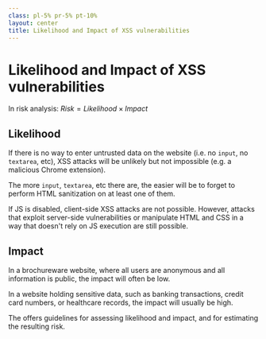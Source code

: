 ```yaml
---
class: pl-5% pr-5% pt-10%
layout: center
title: Likelihood and Impact of XSS vulnerabilities
---
```

<h1>Likelihood and Impact of XSS vulnerabilities</h1>

<Transform scale="0.95">

In risk analysis: $Risk = Likelihood \times Impact$

<div class="grid grid-cols-2 grid-gap-2">
  <div>
    <h2>Likelihood</h2>
    <p>If there is no way to enter untrusted data on the website (i.e. no <code>input</code>, no <code>textarea</code>, etc), XSS attacks will be unlikely but not impossible (e.g. a malicious Chrome extension).</p>
    <p>The more <code>input</code>, <code>textarea</code>, etc there are, the easier will be to forget to perform HTML sanitization on at least one of them.</p>
    <p>If JS is disabled, client-side XSS attacks are not possible. However, attacks that exploit server-side vulnerabilities or manipulate HTML and CSS in a way that doesn't rely on JS execution are still possible.</p>
  </div>

  <div>
    <h2>Impact</h2>
    <Citation 
    citeHref="https://portswigger.net/web-security/cross-site-scripting#impact-of-xss-vulnerabilities" 
    citeText="Impact of XSS vulnerabilities">
      <template v-slot:quote>
        <p slot="quote">
        The <span class="color:accent">actual</span> impact of an XSS attack generally depends on the nature of the application, its functionality and data, and the status of the compromised user.
        </p>
      </template>
    </Citation>
    <p>In a brochureware website, where all users are anonymous and all information is public, the impact will often be low.</p>
    <p>In a website holding sensitive data, such as banking transactions, credit card numbers, or healthcare records, the impact will usually be high.</p>
  </div>
</div>

The <Anchor href="https://owasp.org/www-community/OWASP_Risk_Rating_Methodology" text="OWASP Risk Rating Methodology page" alt="OWASP Risk Rating Methodology page" /> offers guidelines for assessing likelihood and impact, and for estimating the resulting risk.

</Transform>

<!--
- In a brochureware application, where all users are anonymous and all information is public, the impact will often be minimal.
- In an application holding sensitive data, such as banking transactions, emails, or healthcare records, the impact will usually be serious.
- If the compromised user has elevated privileges within the application, then the impact will generally be critical, allowing the attacker to take full control of the vulnerable application and compromise all users and their data.

One of the common ways of explaining defense in depth is the, so called, Swiss cheese model which has its origins in the field of safety management. This model is problematic because it does not support defense in depth working at multiple dimensions from policy and governance to technical controls. This omission leads to viewing risk and risk mitigation as a simple chain of events without being able to look at the wider system which induced the design factors that led to the event. This is why defense in depth should be a systems concept not simply a controls concept.
https://www.philvenables.com/post/defense-in-depth

In the Swiss cheese model, an organization’s defenses against failure are represented by slices of cheese, while the holes in the slices – which vary in size and position in each slice – represent weaknesses in individual parts of the system. Failure occurs when the holes in the slices align, allowing a hazard to pass through all of the layers of defense.
https://www.linkedin.com/pulse/swiss-cheese-model-cybersecurity-hicham-faik/
-->
